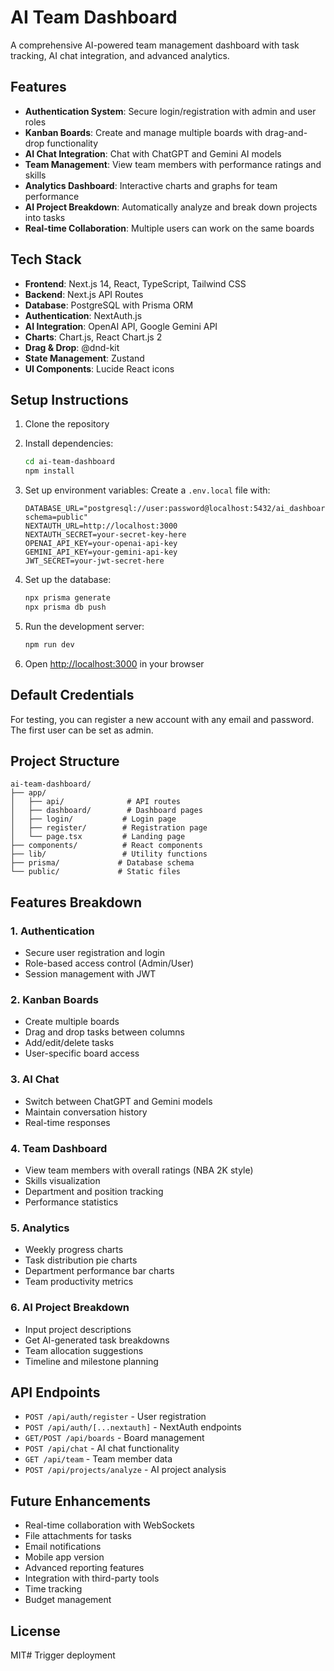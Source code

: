 # AI Team Dashboard

A comprehensive AI-powered team management dashboard with task tracking, AI chat integration, and advanced analytics.

## Features

- **Authentication System**: Secure login/registration with admin and user roles
- **Kanban Boards**: Create and manage multiple boards with drag-and-drop functionality
- **AI Chat Integration**: Chat with ChatGPT and Gemini AI models
- **Team Management**: View team members with performance ratings and skills
- **Analytics Dashboard**: Interactive charts and graphs for team performance
- **AI Project Breakdown**: Automatically analyze and break down projects into tasks
- **Real-time Collaboration**: Multiple users can work on the same boards

## Tech Stack

- **Frontend**: Next.js 14, React, TypeScript, Tailwind CSS
- **Backend**: Next.js API Routes
- **Database**: PostgreSQL with Prisma ORM
- **Authentication**: NextAuth.js
- **AI Integration**: OpenAI API, Google Gemini API
- **Charts**: Chart.js, React Chart.js 2
- **Drag & Drop**: @dnd-kit
- **State Management**: Zustand
- **UI Components**: Lucide React icons

## Setup Instructions

1. Clone the repository
2. Install dependencies:
   ```bash
   cd ai-team-dashboard
   npm install
   ```

3. Set up environment variables:
   Create a `.env.local` file with:
   ```
   DATABASE_URL="postgresql://user:password@localhost:5432/ai_dashboard?schema=public"
   NEXTAUTH_URL=http://localhost:3000
   NEXTAUTH_SECRET=your-secret-key-here
   OPENAI_API_KEY=your-openai-api-key
   GEMINI_API_KEY=your-gemini-api-key
   JWT_SECRET=your-jwt-secret-here
   ```

4. Set up the database:
   ```bash
   npx prisma generate
   npx prisma db push
   ```

5. Run the development server:
   ```bash
   npm run dev
   ```

6. Open [http://localhost:3000](http://localhost:3000) in your browser

## Default Credentials

For testing, you can register a new account with any email and password. The first user can be set as admin.

## Project Structure

```
ai-team-dashboard/
├── app/
│   ├── api/              # API routes
│   ├── dashboard/        # Dashboard pages
│   ├── login/           # Login page
│   ├── register/        # Registration page
│   └── page.tsx         # Landing page
├── components/          # React components
├── lib/                 # Utility functions
├── prisma/             # Database schema
└── public/             # Static files
```

## Features Breakdown

### 1. Authentication
- Secure user registration and login
- Role-based access control (Admin/User)
- Session management with JWT

### 2. Kanban Boards
- Create multiple boards
- Drag and drop tasks between columns
- Add/edit/delete tasks
- User-specific board access

### 3. AI Chat
- Switch between ChatGPT and Gemini models
- Maintain conversation history
- Real-time responses

### 4. Team Dashboard
- View team members with overall ratings (NBA 2K style)
- Skills visualization
- Department and position tracking
- Performance statistics

### 5. Analytics
- Weekly progress charts
- Task distribution pie charts
- Department performance bar charts
- Team productivity metrics

### 6. AI Project Breakdown
- Input project descriptions
- Get AI-generated task breakdowns
- Team allocation suggestions
- Timeline and milestone planning

## API Endpoints

- `POST /api/auth/register` - User registration
- `POST /api/auth/[...nextauth]` - NextAuth endpoints
- `GET/POST /api/boards` - Board management
- `POST /api/chat` - AI chat functionality
- `GET /api/team` - Team member data
- `POST /api/projects/analyze` - AI project analysis

## Future Enhancements

- Real-time collaboration with WebSockets
- File attachments for tasks
- Email notifications
- Mobile app version
- Advanced reporting features
- Integration with third-party tools
- Time tracking
- Budget management

## License

MIT# Trigger deployment
